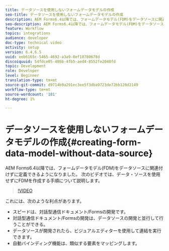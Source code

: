 ```yaml
---
title: データソースを使用しないフォームデータモデルの作成
seo-title: データソースを使用しないフォームデータモデルの作成
description: AEM Forms6.4以降では、フォームデータモデル(FDM)をデータソースに関連付けずに定義できるようになりました。 次のビデオでは、データ・ソースを使用せずにFDMを作成する手順について説明します。
seo-description: AEM Forms6.4以降では、フォームデータモデル(FDM)をデータソースに関連付けずに定義できるようになりました。 次のビデオでは、データ・ソースを使用せずにFDMを作成する手順について説明します。
feature: Workflow
topics: integrations
audience: developer
doc-type: technical video
activity: setup
version: 6.4,6.5
uuid: eeb6165c-5465-4692-a3a9-8ef10780678d
discoiquuid: 54fdce05-486b-4fb5-aed4-8552fe2040fd
topic: Development
role: Developer
level: Beginner
translation-type: tm+mt
source-git-commit: d9714b9a291ec3ee5f3dba9723de72bb120d2149
workflow-type: tm+mt
source-wordcount: '181'
ht-degree: 1%

---
```



# データソースを使用しないフォームデータモデルの作成{#creating-form-data-model-without-data-source}

AEM Forms6.4以降では、フォームデータモデル(FDM)をデータソースに関連付けずに定義できるようになりました。 次のビデオでは、データ・ソースを使用せずにFDMを作成する手順について説明します。

>[!VIDEO](https://video.tv.adobe.com/v/21414/?quality=9&learn=on)

これには、次のような利点があります。

* スピードは、対話型通信ドキュメント/Formsの開発です。
* 対話型通信ドキュメント/Formsの開発は、データソースの開発と並行して行うことができる。
* データソースが開発されたら、ビジュアルエディターを使用して連結を実行できます。
* 自動バインディング機能は、類似する要素をマッピングします。


